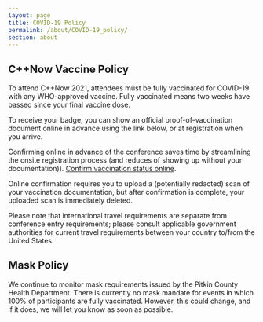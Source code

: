 ```yaml
---
layout: page
title: COVID-19 Policy
permalink: /about/COVID-19_policy/
section: about
---
```


## C++Now Vaccine Policy

To attend C++Now 2021, attendees must be fully vaccinated for COVID-19 with any WHO-approved vaccine. Fully vaccinated means two weeks have passed since your final vaccine dose.

To receive your badge, you can show an official proof-of-vaccination document online in advance using the link below, or at registration when you arrive.

Confirming online in advance of the conference saves time by streamlining the onsite registration process (and reduces of showing up without your documentation)). [Confirm vaccination status online]().

Online confirmation requires you to upload a (potentially redacted) scan of your vaccination documentation, but after confirmation is complete, your uploaded scan is immediately deleted.

Please note that international travel requirements are separate from conference entry requirements; please consult applicable government authorities for current travel requirements between your country to/from the United States.

## Mask Policy
We continue to monitor mask requirements issued by the Pitkin County Health Department.  There is currently no mask mandate for events in which 100% of participants are fully vaccinated.  However, this could change, and if it does, we will let you know as soon as possible.

